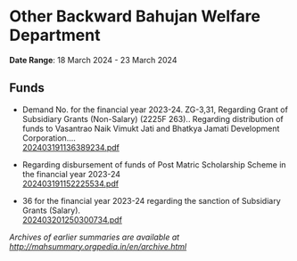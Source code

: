 # Other Backward Bahujan Welfare Department

**Date Range**: 18 March 2024 - 23 March 2024


## Funds
- Demand No. for the financial year 2023-24. ZG-3,31, Regarding Grant of Subsidiary Grants (Non-Salary) (2225F 263).. Regarding distribution of funds to Vasantrao Naik Vimukt Jati and Bhatkya Jamati Development Corporation....\
  [202403191136389234.pdf](https://gr.maharashtra.gov.in/Site/Upload/Government%20Resolutions/English/202403191136389234.pdf)

- Regarding disbursement of funds of Post Matric Scholarship Scheme in the financial year 2023-24\
  [202403191152225534.pdf](https://gr.maharashtra.gov.in/Site/Upload/Government%20Resolutions/English/202403191152225534.pdf)

- 36 for the financial year 2023-24 regarding the sanction of Subsidiary Grants (Salary).\
  [202403201250300734.pdf](https://gr.maharashtra.gov.in/Site/Upload/Government%20Resolutions/English/202403201250300734.pdf)


*Archives of earlier summaries are available at http://mahsummary.orgpedia.in/en/archive.html*
